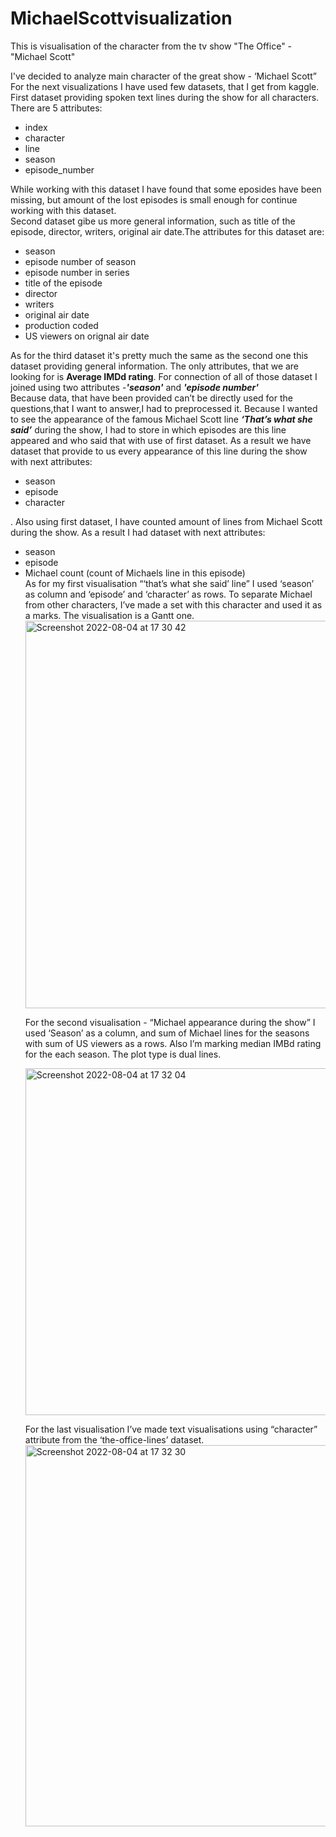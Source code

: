 # MichaelScottvisualization
This is visualisation of the character from the tv show "The Office" - "Michael Scott"

I've decided to analyze main character of the great show - ‘Michael Scott”<br>
For the next visualizations I have used few datasets, that I get from kaggle.<br>
First dataset providing spoken text lines during the show for all characters. There are 5 attributes:
<ul>
  <li>index</li>
  <li>character</li>
  <li>line</li>
  <li>season</li>
  <li>episode_number</li>
</ul>
While working with this dataset I have found that some eposides have been missing, but amount of the lost episodes is small enough for continue working with this dataset. </br>
Second dataset gibe us more general information, such as title of the episode, director, writers, original air date.The attributes for this dataset are:
<ul>
  <li>season</li>
  <li>episode number of season</li>
  <li> episode number in series</li>
  <li>title of the episode</li>
  <li>director</li>
  <li>writers</li>
  <li>original air date</li>
  <li>production coded</li>
  <li>US viewers on orignal air date</li>
</ul>
As for the third dataset it's pretty much the same as the second one this dataset providing general information. The only attributes, that we are looking for is <strong>Average IMDd rating</strong>.
For connection of all of those dataset I joined using two attributes -<em><strong>'season'</strong></em> and <em><strong>'episode number'</strong></em> <br>
Because data, that have been provided can’t be directly used for the questions,that I want to answer,I had to preprocessed it. Because I wanted to see the appearance of the famous Michael Scott line <em><strong>‘That’s what she said’</strong></em> during the show, I had to store in which episodes are this line appeared and who said that with use of first dataset. As a result we have dataset that provide to us every appearance of this line during the show with next attributes:
<ul>
  <li>season</li>
  <li>episode</li>
  <li> character</li>
</ul>. 
Also using first dataset, I have counted amount of lines from Michael Scott during the show. As a result I had dataset with next attributes:
<ul>
  <li>season</li>
  <li>episode</li>
  <li> Michael count (count of Michaels line in this episode)</li>
As for my first visualisation “‘that’s what she said’ line” I used ‘season’ as column and ‘episode’ and ‘character’ as rows. To separate Michael from other characters, I’ve made a set with this character and used it as a marks. The visualisation is a Gantt one.

<img width="620" alt="Screenshot 2022-08-04 at 17 30 42" src="https://user-images.githubusercontent.com/46090129/182814212-21831223-727d-4c64-8b3d-63f251f9c9d3.png">

For the second visualisation - “Michael appearance during the show” I used ‘Season’ as a column, and sum of Michael lines for the seasons with sum of US viewers as a rows. Also I’m marking median IMBd rating for the each season. The plot type is dual lines.

<img width="555" alt="Screenshot 2022-08-04 at 17 32 04" src="https://user-images.githubusercontent.com/46090129/182814446-d8440854-7674-45e1-9153-faa49017918b.png">

For the last visualisation I’ve made text visualisations using “character” attribute from the ‘the-office-lines’ dataset.
<img width="610" alt="Screenshot 2022-08-04 at 17 32 30" src="https://user-images.githubusercontent.com/46090129/182814697-ce5692e6-67b6-4f5c-90b3-248ea891a7e9.png">



